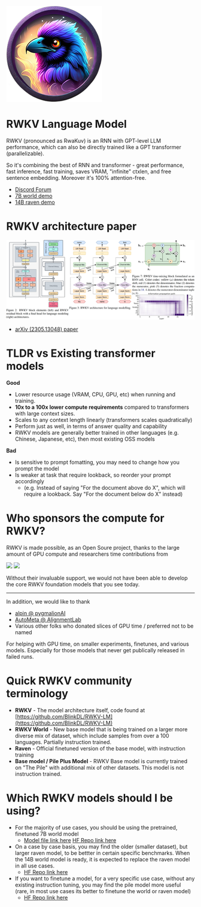 ![RWKV raven avartar](./img/rwkv-avartar-256p.png)

# RWKV Language Model

RWKV (pronounced as RwaKuv) is an RNN with GPT-level LLM performance, which can also be directly trained like a GPT transformer (parallelizable).

So it's combining the best of RNN and transformer - great performance, fast inference, fast training, saves VRAM, "infinite" ctxlen, and free sentence embedding. Moreover it's 100% attention-free.

- [Discord Forum](https://discord.gg/bDSBUMeFpc)
- [7B world demo](https://huggingface.co/spaces/BlinkDL/Raven-RWKV-7B)
- [14B raven demo](https://huggingface.co/spaces/BlinkDL/ChatRWKV-gradio)

# RWKV architecture paper

[![RWKV paper cover](./img/RWKV-paper.png)](https://arxiv.org/abs/2305.13048)
- [arXiv (2305.13048) paper](https://arxiv.org/abs/2305.13048)

# TLDR vs Existing transformer models

**Good**
+ Lower resource usage (VRAM, CPU, GPU, etc) when running and training. 
+ **10x to a 100x lower compute requirements** compared to transformers with large context sizes.
+ Scales to any context length linearly (transformers scales quadratically)
+ Perform just as well, in terms of answer quality and capability
+ RWKV models are generally better trained in other languages (e.g. Chinese, Japanese, etc), then most existing OSS models

**Bad**
+ Is sensitive to prompt fomatting, you may need to change how you prompt the model
+ Is weaker at task that require lookback, so reorder your prompt accordingly
    + (e.g. Instead of saying "For the document above do X", which will require a lookback. Say "For the document below do X" instead)
 
# Who sponsors the compute for RWKV?

RWKV is made possible, as an Open Soure project, thanks to the large amount of GPU compute and researchers time contributions from

<div class="sponsor_logos">
    <a href="https://stability.ai/" target="_blank"><img src="https://wiki.rwkv.com/img/Stability-AI.jpg" width="100px"/></a>
    <a href="https://www.eleuther.ai/" target="_blank"><img src="https://wiki.rwkv.com/img/EleutherAI_logo.svg.png" width="100px"/></a>
</div>

Without their invaluable support, we would not have been able to develop the core RWKV foundation models that you see today.

---

In addition, we would like to thank
- [alpin @ pygmalionAI](https://pygmalion.ai/)
- [AutoMeta @ AlignmentLab](https://twitter.com/alignment_lab)
- Various other folks who donated slices of GPU time / preferred not to be named

For helping with GPU time, on smaller experiments, finetunes, and various models. Especially for those models that never get publically released in failed runs.

# Quick RWKV community terminology

- **RWKV** - The model architecture itself, code found at [https://github.com/BlinkDL/RWKV-LM](https://github.com/BlinkDL/RWKV-LM)
- **RWKV World** - New base model that is being trained on a larger more diverse mix of dataset, which include samples from over a 100 languages. Partially instruction trained.
- **Raven** - Official finetuned version of the base model, with instruction training
- **Base model / Pile Plus Model** - RWKV Base model is currently trained on "The Pile" with additional mix of other datasets. This model is not instruction trained.

# Which RWKV models should I be using?

- For the majority of use cases, you should be using the pretrained, finetuned 7B world model
    - [Model file link here](https://huggingface.co/BlinkDL/rwkv-4-world/blob/main/RWKV-4-World-7B-v1-20230626-ctx4096.pth) [HF Repo link here](https://huggingface.co/BlinkDL/rwkv-4-world)
- On a case by case basis, you may find the older (smaller dataset), but larger raven model, to be bettter in certain specific benchmarks. When the 14B world model is ready, it is expected to replace the raven model in all use cases.
    - [HF Repo link here](https://huggingface.co/BlinkDL/rwkv-4-raven)
- If you want to finetune a model, for a very specific use case, without any existing instruction tuning, you may find the pile model more useful (rare, in most use cases its better to finetune the world or raven model)
    - [HF Repo link here](https://huggingface.co/BlinkDL/rwkv-4-pile-14b)
